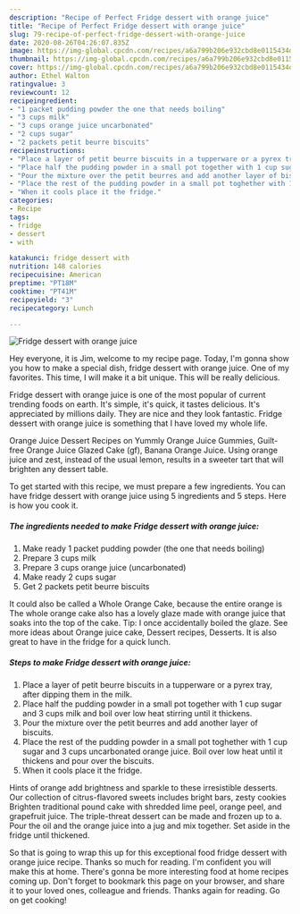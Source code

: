 ```yaml
---
description: "Recipe of Perfect Fridge dessert with orange juice"
title: "Recipe of Perfect Fridge dessert with orange juice"
slug: 79-recipe-of-perfect-fridge-dessert-with-orange-juice
date: 2020-08-26T04:26:07.835Z
image: https://img-global.cpcdn.com/recipes/a6a799b206e932cbd8e0115434d530a9/751x532cq70/fridge-dessert-with-orange-juice-recipe-main-photo.jpg
thumbnail: https://img-global.cpcdn.com/recipes/a6a799b206e932cbd8e0115434d530a9/751x532cq70/fridge-dessert-with-orange-juice-recipe-main-photo.jpg
cover: https://img-global.cpcdn.com/recipes/a6a799b206e932cbd8e0115434d530a9/751x532cq70/fridge-dessert-with-orange-juice-recipe-main-photo.jpg
author: Ethel Walton
ratingvalue: 3
reviewcount: 12
recipeingredient:
- "1 packet pudding powder the one that needs boiling"
- "3 cups milk"
- "3 cups orange juice uncarbonated"
- "2 cups sugar"
- "2 packets petit beurre biscuits"
recipeinstructions:
- "Place a layer of petit beurre biscuits in a tupperware or a pyrex tray, after dipping them in the milk."
- "Place half the pudding powder in a small pot together with 1 cup sugar and 3 cups milk and boil over low heat stirring until it thickens."
- "Pour the mixture over the petit beurres and add another layer of biscuits."
- "Place the rest of the pudding powder in a small pot toghether with 1 cup sugar and 3 cups uncarbonated orange juice. Boil over low heat until it thickens and pour over the biscuits."
- "When it cools place it the fridge."
categories:
- Recipe
tags:
- fridge
- dessert
- with

katakunci: fridge dessert with 
nutrition: 148 calories
recipecuisine: American
preptime: "PT18M"
cooktime: "PT41M"
recipeyield: "3"
recipecategory: Lunch

---
```



![Fridge dessert with orange juice](https://img-global.cpcdn.com/recipes/a6a799b206e932cbd8e0115434d530a9/751x532cq70/fridge-dessert-with-orange-juice-recipe-main-photo.jpg)

Hey everyone, it is Jim, welcome to my recipe page. Today, I'm gonna show you how to make a special dish, fridge dessert with orange juice. One of my favorites. This time, I will make it a bit unique. This will be really delicious.

Fridge dessert with orange juice is one of the most popular of current trending foods on earth. It's simple, it's quick, it tastes delicious. It's appreciated by millions daily. They are nice and they look fantastic. Fridge dessert with orange juice is something that I have loved my whole life.

Orange Juice Dessert Recipes on Yummly Orange Juice Gummies, Guilt-free Orange Juice Glazed Cake (gf), Banana Orange Juice. Using orange juice and zest, instead of the usual lemon, results in a sweeter tart that will brighten any dessert table.


To get started with this recipe, we must prepare a few ingredients. You can have fridge dessert with orange juice using 5 ingredients and 5 steps. Here is how you cook it.

<!--inarticleads1-->

##### The ingredients needed to make Fridge dessert with orange juice:

1. Make ready 1 packet pudding powder (the one that needs boiling)
1. Prepare 3 cups milk
1. Prepare 3 cups orange juice (uncarbonated)
1. Make ready 2 cups sugar
1. Get 2 packets petit beurre biscuits


It could also be called a Whole Orange Cake, because the entire orange is The whole orange cake also has a lovely glaze made with orange juice that soaks into the top of the cake. Tip: I once accidentally boiled the glaze. See more ideas about Orange juice cake, Dessert recipes, Desserts. It is also great to have in the fridge for a quick lunch. 

<!--inarticleads2-->

##### Steps to make Fridge dessert with orange juice:

1. Place a layer of petit beurre biscuits in a tupperware or a pyrex tray, after dipping them in the milk.
1. Place half the pudding powder in a small pot together with 1 cup sugar and 3 cups milk and boil over low heat stirring until it thickens.
1. Pour the mixture over the petit beurres and add another layer of biscuits.
1. Place the rest of the pudding powder in a small pot toghether with 1 cup sugar and 3 cups uncarbonated orange juice. Boil over low heat until it thickens and pour over the biscuits.
1. When it cools place it the fridge.


Hints of orange add brightness and sparkle to these irresistible desserts. Our collection of citrus-flavored sweets includes bright bars, zesty cookies Brighten traditional pound cake with shredded lime peel, orange peel, and grapefruit juice. The triple-threat dessert can be made and frozen up to a. Pour the oil and the orange juice into a jug and mix together. Set aside in the fridge until thickened. 

So that is going to wrap this up for this exceptional food fridge dessert with orange juice recipe. Thanks so much for reading. I'm confident you will make this at home. There's gonna be more interesting food at home recipes coming up. Don't forget to bookmark this page on your browser, and share it to your loved ones, colleague and friends. Thanks again for reading. Go on get cooking!
